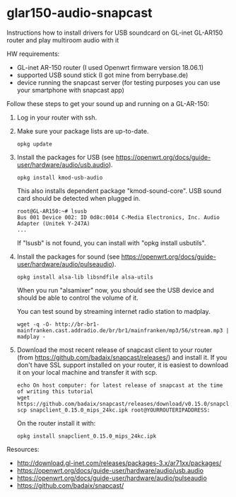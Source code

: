 # glar150-audio-snapcast
Instructions how to install drivers for USB soundcard on GL-inet GL-AR150 router and play multiroom audio with it

HW requirements:
- GL-inet AR-150 router (I used Openwrt firmware version 18.06.1)
- supported USB sound stick (I got mine from berrybase.de)
- device running the snapcast server (for testing purposes you can use your smartphone with snapcast app)

Follow these steps to get your sound up and running on a GL-AR-150:

1.  Log in your router with ssh.

1.  Make sure your package lists are up-to-date.
    ```
    opkg update
    ```

2.  Install the packages for USB (see https://openwrt.org/docs/guide-user/hardware/audio/usb.audio).
    ```
    opkg install kmod-usb-audio
    ```
    This also installs dependent package "kmod-sound-core". USB sound card should be detected when plugged in.
    ```
    root@GL-AR150:~# lsusb
    Bus 001 Device 002: ID 0d8c:0014 C-Media Electronics, Inc. Audio Adapter (Unitek Y-247A)
    ...
    ```
    If "lsusb" is not found, you can install with "opkg install usbutils".

3.  Install the packages for sound (see https://openwrt.org/docs/guide-user/hardware/audio/pulseaudio).
    ```
    opkg install alsa-lib libsndfile alsa-utils
    ```
    When you run "alsamixer" now, you should see the USB device and should be able to control the volume of it.
    
    You can test sound by streaming internet radio station to madplay.
    ```
    wget -q -O- http://br-br1-mainfranken.cast.addradio.de/br/br1/mainfranken/mp3/56/stream.mp3 | madplay - 
    ```
4. Download the most recent release of snapcast client to your router (from https://github.com/badaix/snapcast/releases/) and install it.
   If you don't have SSL support installed on your router, it is easiest to download it on your local machine and transfer it with scp.
    ```
    echo On host computer: for latest release of snapcast at the time of writing this tutorial
    wget https://github.com/badaix/snapcast/releases/download/v0.15.0/snapclient_0.15.0_mips_24kc.ipk
    scp snapclient_0.15.0_mips_24kc.ipk root@YOURROUTERIPADDRESS:
    ```
    On the router install it with:
    ```
    opkg install snapclient_0.15.0_mips_24kc.ipk
    ```


Resources:
- http://download.gl-inet.com/releases/packages-3.x/ar71xx/packages/
- https://openwrt.org/docs/guide-user/hardware/audio/usb.audio
- https://openwrt.org/docs/guide-user/hardware/audio/pulseaudio
- https://github.com/badaix/snapcast/


